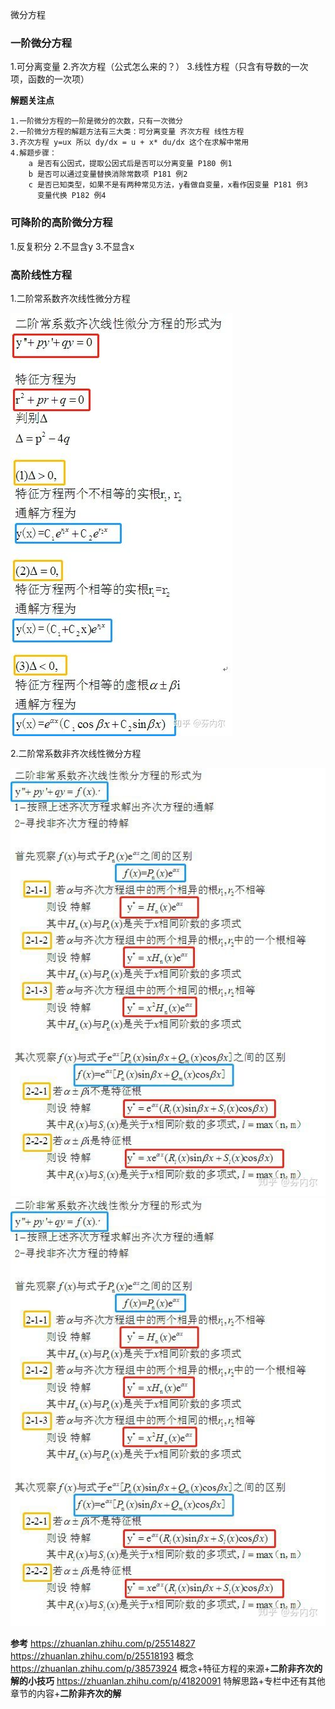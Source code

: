 微分方程
### 一阶微分方程
1.可分离变量
2.齐次方程（公式怎么来的？）
3.线性方程（只含有导数的一次项，函数的一次项）

**解题关注点**

```
1.一阶微分方程的一阶是微分的次数，只有一次微分
2.一阶微分方程的解题方法有三大类：可分离变量 齐次方程 线性方程
3.齐次方程 y=ux 所以 dy/dx = u + x* du/dx 这个在求解中常用
4.解题步骤：
    a 是否有公因式，提取公因式后是否可以分离变量 P180 例1
    b 是否可以通过变量替换消除常数项 P181 例2
    c 是否已知类型，如果不是有两种常见方法，y看做自变量，x看作因变量 P181 例3
      变量代换 P182 例4
```    

### 可降阶的高阶微分方程
1.反复积分
2.不显含y
3.不显含x

### 高阶线性方程
1.二阶常系数齐次线性微分方程

![](./img/one-0.jpg)

2.二阶常系数非齐次线性微分方程

![](./img/one-1.jpg)
![](./img/one-2.jpg)



**参考**
<https://zhuanlan.zhihu.com/p/25514827> <https://zhuanlan.zhihu.com/p/25518193> 
概念
<https://zhuanlan.zhihu.com/p/38573924> 
概念+特征方程的来源+**二阶非齐次的解的小技巧**
<https://zhuanlan.zhihu.com/p/41820091> 
特解思路+专栏中还有其他章节的内容+**二阶非齐次的解**


